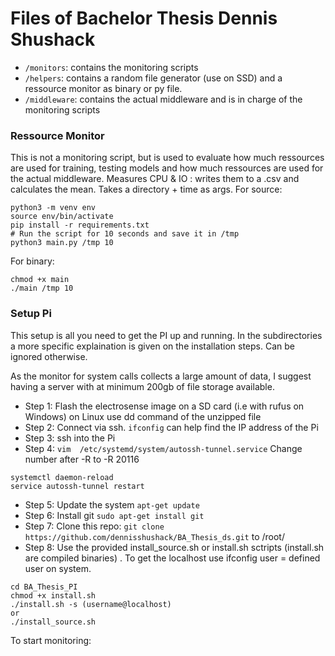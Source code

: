 # Files of Bachelor Thesis Dennis Shushack
* `/monitors`: contains the monitoring scripts
* `/helpers`: contains a random file generator (use on SSD) and a ressource monitor as binary or py file.
* `/middleware`: contains the actual middleware and is in charge of the monitoring scripts


### Ressource Monitor
This is not a monitoring script, but is used to evaluate how much ressources are used for training, testing models and how much ressources are used for the actual middleware.
Measures CPU & IO : writes them to a .csv and calculates the mean. Takes a directory + time as args.
For source:
```
python3 -m venv env
source env/bin/activate
pip install -r requirements.txt
# Run the script for 10 seconds and save it in /tmp
python3 main.py /tmp 10
```

For binary:
```
chmod +x main
./main /tmp 10
```


### Setup Pi

This setup is all you need to get the PI up and running. In the subdirectories a more specific explaination is given on the installation steps. Can be ignored otherwise.

As the monitor for system calls collects a large amount of data, I suggest having a server with at minimum 200gb of file storage available.

* Step 1: Flash the electrosense image on a SD card (i.e with rufus on Windows) on Linux use dd command of the unzipped file
* Step 2: Connect via ssh. `ifconfig` can help find the IP address of the Pi
* Step 3: ssh into the Pi
* Step 4: `vim  /etc/systemd/system/autossh-tunnel.service` Change number after -R to -R 20116
```
systemctl daemon-reload
service autossh-tunnel restart 
```
* Step 5: Update the system `apt-get update`
* Step 6: Install git `sudo apt-get install git`
* Step 7: Clone this repo: `git clone https://github.com/dennisshushack/BA_Thesis_ds.git` to /root/
* Step 8: Use the provided install_source.sh or install.sh sctripts (install.sh are compiled binaries) . To get the localhost use ifconfig user = defined user on system.
```
cd BA_Thesis_PI
chmod +x install.sh
./install.sh -s (username@localhost)
or 
./install_source.sh
```

To start monitoring:
